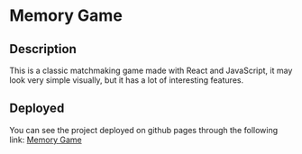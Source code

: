 # Memory Game

## Description
This is a classic matchmaking game made with React and JavaScript, it may look very simple visually, but it has a lot of interesting features.

## Deployed
You can see the project deployed on github pages through the following link: 
[Memory Game](https://maico-zurbriggen.github.io/memoryGame/)